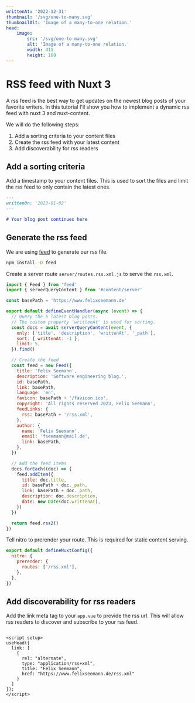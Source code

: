 ```yaml
---
writtenAt: '2022-12-31'
thumbnail: '/svg/one-to-many.svg'
thumbnailAlt: 'Image of a many-to-one relation.'
head:
    image:
        src: '/svg/one-to-many.svg'
        alt: 'Image of a many-to-one relation.'
        width: 411
        height: 160
---
```


# RSS feed with Nuxt 3

A rss feed is the best way to get updates on the newest blog posts of your favorite writers. In this tutorial I'll
show you how to implement a dynamic rss feed with nuxt 3 and nuxt-content.

<!--more-->

We will do the following steps:

1. Add a sorting criteria to your content files
2. Create the rss feed with your latest content
3. Add discoverability for rss readers

## Add a sorting criteria

Add a timestamp to your content files. This is used to sort the files and limit the rss feed to only contain the latest ones.

```md
---
writtenOn: '2023-01-02'
---

# Your blog post continues here
```

## Generate the rss feed

We are using [feed](https://github.com/jpmonette/feed) to generate our rss file.

```bash 
npm install -D feed
```

Create a server route `server/routes.rss.xml.js` to serve the `rss.xml`.

```js
import { Feed } from 'feed'
import { serverQueryContent } from '#content/server'

const basePath = 'https://www.felixseemann.de'

export default defineEventHandler(async (event) => {
  // Query the 5 latest blog posts.
  // The custom property 'writtenAt' is used for sorting. 
  const docs = await serverQueryContent(event, {
    only: ['title', 'description', 'writtenAt', '_path'],
    sort: { writtenAt: -1 },
    limit: 5,
  }).find()

  // Create the feed
  const feed = new Feed({
    title: 'Felix Seemann',
    description: 'Software engineering blog.',
    id: basePath,
    link: basePath,
    language: 'en',
    favicon: basePath + '/favicon.ico',
    copyright: 'All rights reserved 2023, Felix Seemann',
    feedLinks: {
      rss: basePath + '/rss.xml',
    },
    author: {
      name: 'Felix Seemann',
      email: 'fseemann@mail.de',
      link: basePath,
    },
  })

  // Add the feed items
  docs.forEach((doc) => {
    feed.addItem({
      title: doc.title,
      id: basePath + doc._path,
      link: basePath + doc._path,
      description: doc.description,
      date: new Date(doc.writtenAt),
    })
  })

  return feed.rss2()
})
```

Tell nitro to prerender your route. This is required for static content serving.

```js
export default defineNuxtConfig({
  nitro: {
    prerender: {
      routes: ['/rss.xml'],
    },
  },
})
```

## Add discoverability for rss readers

Add the link meta tag to your `app.vue` to provide the rss url. This will allow rss readers to discover and subscribe to
your rss feed.

```vue

<script setup>
useHead({
  link: [
    {
      rel: "alternate",
      type: "application/rss+xml",
      title: "Felix Seemann",
      href: "https://www.felixseemann.de/rss.xml"
    }
  ]
});
</script>
```